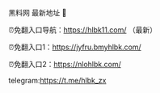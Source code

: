 黑料网 最新地址 👋

⏰免翻入口导航：https://hlbk11.com/ （最新）

⏰免翻入口1：https://jyfru.bmyhlbk.com/

⏰免翻入口2：https://nlohlbk.com/

telegram:https://t.me/hlbk_zx
